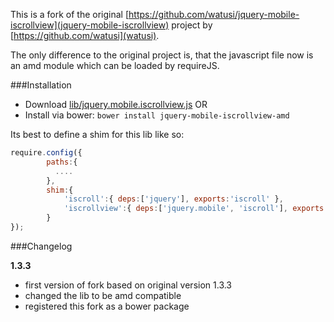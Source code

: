 This is a fork of the original [https://github.com/watusi/jquery-mobile-iscrollview](jquery-mobile-iscrollview) 
project by [https://github.com/watusi](watusi). 

The only difference to the original project is, that the javascript file now is an amd module which can be loaded 
by requireJS.

###Installation

* Download [lib/jquery.mobile.iscrollview.js](lib/jquery.mobile.iscrollview.js) OR
* Install via bower: `bower install jquery-mobile-iscrollview-amd`

Its best to define a shim for this lib like so: 

````javascript
require.config({
		paths:{
		  ....
		},
		shim:{
			'iscroll':{ deps:['jquery'], exports:'iscroll' },
			'iscrollview':{ deps:['jquery.mobile', 'iscroll'], exports:'iscrollview' },
		}
});
````


###Changelog

**1.3.3**
* first version of fork based on original version 1.3.3
* changed the lib to be amd compatible
* registered this fork as a bower package
